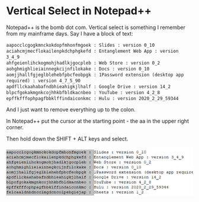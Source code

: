 # Vertical Select in Notepad++

Notepad++ is the bomb dot com. Vertical select is something I remember from my mainframe days.  Say I have a block of text:

```
aapocclcgogkmnckokdopfmhonfmgoek : Slides : version 0_10
aciahcmjmecflokailenpkdchphgkefd : Entanglement Web App : version 3_4_9
ahfgeienlihckogmohjhadlkjgocpleb : Web Store : version 0_2
aohghmighlieiainnegkcijnfilokake : Docs : version 0_10
aomjjhallfgjeglblehebfpbcfeobpgk : 1Password extension (desktop app required) : version 4_7_5_90
apdfllckaahabafndbhieahigkjlhalf : Google Drive : version 14_2
blpcfgokakmgnkcojhhkbfbldkacnbeo : YouTube : version 4_2_8
epffkfffophpagfbbklffindaiconkmc : Hulu : version 2020_2_29_59344
```

And I just want to remove everything up to the colon. 

In Notepad++ put the cursor at the starting point - the aa in the upper right corner.  

Then hold down the SHIFT + ALT keys and select. 

![Screen shot](/img/2020.04.21.08.18.0000.jpg "Select vertical screenshot")